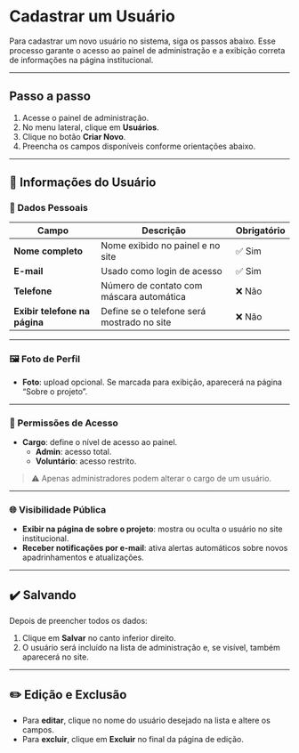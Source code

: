 # Cadastrar um Usuário

Para cadastrar um novo usuário no sistema, siga os passos abaixo. Esse processo garante o acesso ao painel de administração e a exibição correta de informações na página institucional.

---

## Passo a passo

1. Acesse o painel de administração.
2. No menu lateral, clique em **Usuários**.
3. Clique no botão **Criar Novo**.
4. Preencha os campos disponíveis conforme orientações abaixo.

---

## 👤 Informações do Usuário

### 📇 Dados Pessoais

| Campo                         | Descrição                                  | Obrigatório |
| ----------------------------- | ------------------------------------------ | ----------- |
| **Nome completo**             | Nome exibido no painel e no site           | ✅ Sim       |
| **E-mail**                    | Usado como login de acesso                 | ✅ Sim       |
| **Telefone**                  | Número de contato com máscara automática   | ❌ Não       |
| **Exibir telefone na página** | Define se o telefone será mostrado no site | ❌ Não       |

---

### 🖼️ Foto de Perfil

- **Foto**: upload opcional. Se marcada para exibição, aparecerá na página “Sobre o projeto”.

---

### 🔐 Permissões de Acesso

- **Cargo**: define o nível de acesso ao painel.
  - **Admin**: acesso total.
  - **Voluntário**: acesso restrito.

> ⚠️ Apenas administradores podem alterar o cargo de um usuário.

---

### 🌐 Visibilidade Pública

- **Exibir na página de sobre o projeto**: mostra ou oculta o usuário no site institucional.
- **Receber notificações por e-mail**: ativa alertas automáticos sobre novos apadrinhamentos e atualizações.

---

## ✔️ Salvando

Depois de preencher todos os dados:

1. Clique em **Salvar** no canto inferior direito.
2. O usuário será incluído na lista de administração e, se visível, também aparecerá no site.

---

## ✏️ Edição e Exclusão

- Para **editar**, clique no nome do usuário desejado na lista e altere os campos.
- Para **excluir**, clique em **Excluir** no final da página de edição.


 